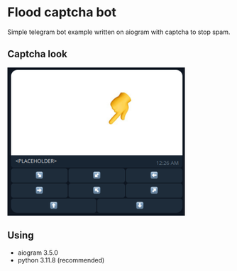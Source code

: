 # Flood captcha bot

Simple telegram bot example written on aiogram with captcha to stop spam.

## Captcha look

<img src="readmefiles/example.png" alt="example" width=400>

## Using

* aiogram 3.5.0
* python 3.11.8 (recommended)